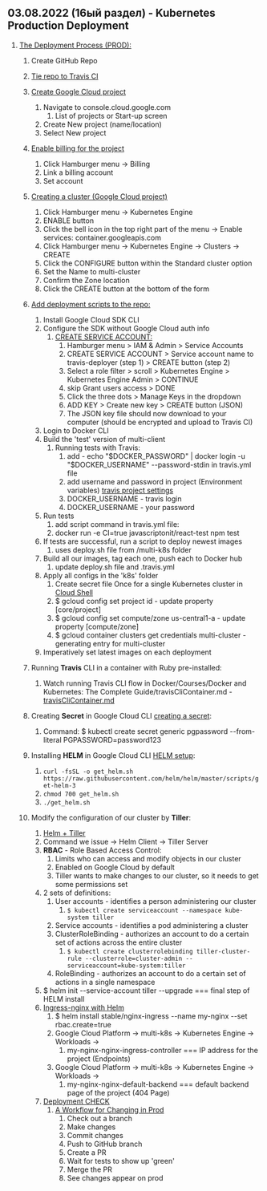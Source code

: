 ## 03.08.2022 (16ый раздел) - Kubernetes Production Deployment

1. [The Deployment Process (PROD):](https://www.udemy.com/course/docker-and-kubernetes-the-complete-guide/learn/lecture/11628194#overview)
   1. Create GitHub Repo
   2. [Tie repo to Travis CI](https://www.udemy.com/course/docker-and-kubernetes-the-complete-guide/learn/lecture/11628202#overview)
   3. [Create Google Cloud project](https://www.udemy.com/course/docker-and-kubernetes-the-complete-guide/learn/lecture/11628204#overview)
      1. Navigate to console.cloud.google.com
         1. List of projects or Start-up screen
      2. Create New project (name/location)
      3. Select New project
   4. [Enable billing for the project](https://www.udemy.com/course/docker-and-kubernetes-the-complete-guide/learn/lecture/11628206#overview)
      1. Click Hamburger menu -> Billing
      2. Link a billing account
      3. Set account
   5. [Creating a cluster (Google Cloud project)](https://www.udemy.com/course/docker-and-kubernetes-the-complete-guide/learn/lecture/11628212#overview)
      1. Click Hamburger menu -> Kubernetes Engine
      2. ENABLE button
      3. Click the bell icon in the top right part of the menu -> Enable services: container.googleapis.com
      4. Click Hamburger menu -> Kubernetes Engine -> Clusters -> CREATE
      5. Click the CONFIGURE button within the Standard cluster option
      6. Set the Name to multi-cluster
      7. Confirm the Zone location
      8. Click the CREATE button at the bottom of the form
   6. [Add deployment scripts to the repo:](https://www.udemy.com/course/docker-and-kubernetes-the-complete-guide/learn/lecture/11628214#overview)
      1. Install Google Cloud SDK CLI
      2. Configure the SDK without Google Cloud auth info
         1. [CREATE SERVICE ACCOUNT:](https://www.udemy.com/course/docker-and-kubernetes-the-complete-guide/learn/lecture/25408376#overview)
            1. Hamburger menu > IAM & Admin > Service Accounts
            2. CREATE SERVICE ACCOUNT > Service account name to travis-deployer (step 1) > CREATE button (step 2)
            3. Select a role filter > scroll > Kubernetes Engine > Kubernetes Engine Admin > CONTINUE
            4. skip Grant users access > DONE
            5. Click the three dots > Manage Keys in the dropdown
            6. ADD KEY > Create new key > CREATE button (JSON)
            7. The JSON key file should now download to your computer (should be encrypted and upload to Travis CI)
      3. Login to Docker CLI
      4. Build the 'test' version of multi-client
         1. Running tests with Travis:
            1. add - echo "$DOCKER_PASSWORD" | docker login -u "$DOCKER_USERNAME" --password-stdin in travis.yml file
            2. add username and password in project (Environment variables) [travis project settings](travis-ci.org)
            3. DOCKER_USERNAME - travis login
            4. DOCKER_USERNAME - your password
      5. Run tests
         1. add script command in travis.yml file: 
         2. docker run -e CI=true javascriptonit/react-test npm test
      6. If tests are successful, run a script to deploy newest images
         1. uses deploy.sh file from /multi-k8s folder
      7. Build all our images, tag each one, push each to Docker hub
         1. update deploy.sh file and .travis.yml
      8. Apply all configs in the 'k8s' folder
         1. Create secret file Once for a single Kubernetes cluster in [Cloud Shell](console.cloud.google.com)
         2. $ gcloud config set project id - update property [core/project]
         3. $ gcloud config set compute/zone us-central1-a - update property [compute/zone]
         4. $ gcloud container clusters get credentials multi-cluster - generating entry for multi-cluster
      9. Imperatively set latest images on each deployment
   
   7. Running **Travis** CLI in a container with Ruby pre-installed:
      1. Watch running Travis CLI flow in Docker/Courses/Docker and Kubernetes: The Complete Guide/travisCliContainer.md - [travisCliContainer.md](https://github.com/JavaScriptonit/myselfRep/blob/main/Docker/Courses/Docker%20and%20Kubernetes:%20The%20Complete%20Guide/travisCliContainer.md)
   8. Creating **Secret** in Google Cloud CLI [creating a secret](https://www.udemy.com/course/docker-and-kubernetes-the-complete-guide/learn/lecture/11628268#overview):
      1. Command: $ kubectl create secret generic pgpassword --from-literal PGPASSWORD=password123
   9. Installing **HELM** in Google Cloud CLI [HELM setup](https://www.udemy.com/course/docker-and-kubernetes-the-complete-guide/learn/lecture/11628276#overview):
      1. ```curl -fsSL -o get_helm.sh https://raw.githubusercontent.com/helm/helm/master/scripts/get-helm-3```
      2. ```chmod 700 get_helm.sh```
      3. ```./get_helm.sh```
   10. Modify the configuration of our cluster by **Tiller**:
       1. [Helm + Tiller](https://helm.sh/docs/intro/quickstart/#helm)
       2. Command we issue -> Helm Client -> Tiller Server
       3. **RBAC** - Role Based Access Control:
          1. Limits who can access and modify objects in our cluster
          2. Enabled on Google Cloud by default
          3. Tiller wants to make changes to our cluster, so it needs to get some permissions set
       4. 2 sets of definitions:
          1. User accounts - identifies a person administering our cluster
             1. ```$ kubectl create serviceaccount --namespace kube-system tiller```
          2. Service accounts - identifies a pod administering a cluster
          3. ClusterRoleBinding - authorizes an account to do a certain set of actions across the entire cluster
             1. ```$ kubectl create clusterrolebinding tiller-cluster-rule --clusterrole=cluster-admin --serviceaccount=kube-system:tiller```
          4. RoleBinding - authorizes an account to do a certain set of actions in a single namespace
       5. $ helm init --service-account tiller --upgrade === final step of HELM install
       6. [Ingress-nginx with Helm](https://www.udemy.com/course/docker-and-kubernetes-the-complete-guide/learn/lecture/11628280#overview)
          1. $ helm install stable/nginx-ingress --name my-nginx --set rbac.create=true
          2. Google Cloud Platform -> multi-k8s -> Kubernetes Engine -> Workloads -> 
             1. my-nginx-nginx-ingress-controller === IP address for the project (Endpoints)
          3. Google Cloud Platform -> multi-k8s -> Kubernetes Engine -> Workloads -> 
             1. my-nginx-nginx-default-backend === default backend page of the project (404 Page)
       7. [Deployment CHECK](https://www.udemy.com/course/docker-and-kubernetes-the-complete-guide/learn/lecture/11628292#overview)
          1. [A Workflow for Changing in Prod](https://www.udemy.com/course/docker-and-kubernetes-the-complete-guide/learn/lecture/11628294#overview)
             1. Check out a branch
             2. Make changes
             3. Commit changes
             4. Push to GitHub branch
             5. Create a PR
             6. Wait for tests to show up 'green'
             7. Merge the PR
             8. See changes appear on prod

